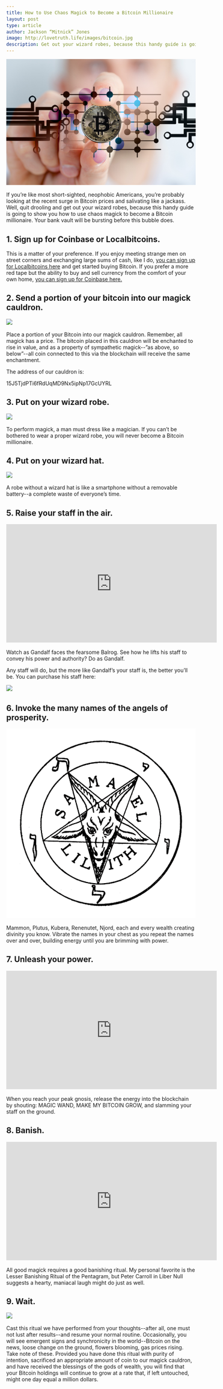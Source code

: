 ```yaml
---
title: How to Use Chaos Magick to Become a Bitcoin Millionaire
layout: post
type: article
author: Jackson “Mitnick” Jones
image: http://lovetruth.life/images/bitcoin.jpg
description: Get out your wizard robes, because this handy guide is going to show you how to use chaos magick to become a Bitcoin millionaire
---
```


![](/images/bitcoin.jpg)

If you’re like most short-sighted, neophobic Americans, you’re probably looking at the recent surge in Bitcoin prices and salivating like a jackass.  Well, quit drooling and get out your wizard robes, because this handy guide is going to show you how to use chaos magick to become a Bitcoin millionaire.  Your bank vault will be bursting before this bubble does.

## 1.  Sign up for Coinbase or Localbitcoins.

This is a matter of your preference.  If you enjoy meeting strange men on street corners and exchanging large sums of cash, like I do, [you can sign up for Localbitcoins here](https://localbitcoins.com/?ch=jsy3
) and get started buying Bitcoin.  If you prefer a more red tape but the ability to buy and sell currency from the comfort of your own home, [you can sign up for Coinbase here.](https://www.coinbase.com/join/516601c008a2289a3d000001)

## 2.  Send a portion of your bitcoin into our magick cauldron.

<a href="https://www.amazon.com/Ritual-Magick-ICAUL-Cast-Cauldron/dp/B001EHGOMQ/ref=as_li_ss_il?rps=1&ie=UTF8&qid=1512539362&sr=8-1&keywords=large+wicca+cauldron&refinements=p_85:2470955011&linkCode=li3&tag=lovetruthlife-20&linkId=beffd54cd722043ceff7082e05cd78c2" target="_blank"><img border="0" src="//ws-na.amazon-adsystem.com/widgets/q?_encoding=UTF8&ASIN=B001EHGOMQ&Format=_SL250_&ID=AsinImage&MarketPlace=US&ServiceVersion=20070822&WS=1&tag=lovetruthlife-20" ></a><img src="https://ir-na.amazon-adsystem.com/e/ir?t=lovetruthlife-20&l=li3&o=1&a=B001EHGOMQ" width="1" height="1" border="0" alt="" style="border:none !important; margin:0px !important;" />

Place a portion of your Bitcoin into our magick cauldron.  Remember, all magick has a price.  The bitcoin placed in this cauldron will be enchanted to rise in value, and as a property of sympathetic magick--”as above, so below”--all coin connected to this via the blockchain will receive the same enchantment.  

The address of our cauldron is: 

15J5TjdPTi6fRdUqMD9Nx5ipNp17GcUYRL

## 3.  Put on your wizard robe.

<a href="https://www.amazon.com/Ourlove-Fashion-Unisex-Cosplay-Costume/dp/B0739QY4YH/ref=as_li_ss_il?ie=UTF8&qid=1512445464&sr=8-3&keywords=wizard+robe&th=1&linkCode=li3&tag=lovetruthlife-20&linkId=7f843f2ea2031f37b90ef308ef686953" target="_blank"><img border="0" src="//ws-na.amazon-adsystem.com/widgets/q?_encoding=UTF8&ASIN=B0739QY4YH&Format=_SL250_&ID=AsinImage&MarketPlace=US&ServiceVersion=20070822&WS=1&tag=lovetruthlife-20" ></a><img src="https://ir-na.amazon-adsystem.com/e/ir?t=lovetruthlife-20&l=li3&o=1&a=B0739QY4YH" width="1" height="1" border="0" alt="" style="border:none !important; margin:0px !important;" />

To perform magick, a man must dress like a magician.  If you can’t be bothered to wear a proper wizard robe, you will never become a Bitcoin millionaire.

## 4. Put on your wizard hat.

<a href="https://www.amazon.com/Kangaroo-Adult-Child-Wizard-Merlin/dp/B013RYZCGM/ref=as_li_ss_il?ie=UTF8&qid=1512445260&sr=8-5&keywords=wizard+hat&linkCode=li3&tag=lovetruthlife-20&linkId=7c0ca4cc22ab05ff62995726e7000552" target="_blank"><img border="0" src="//ws-na.amazon-adsystem.com/widgets/q?_encoding=UTF8&ASIN=B013RYZCGM&Format=_SL250_&ID=AsinImage&MarketPlace=US&ServiceVersion=20070822&WS=1&tag=lovetruthlife-20" ></a><img src="https://ir-na.amazon-adsystem.com/e/ir?t=lovetruthlife-20&l=li3&o=1&a=B013RYZCGM" width="1" height="1" border="0" alt="" style="border:none !important; margin:0px !important;" />

A robe without a wizard hat is like a smartphone without a removable battery--a complete waste of everyone’s time.

## 5. Raise your staff in the air.

<iframe width="560" height="315" src="https://www.youtube.com/embed/yLnq1mhYz7k?start=28" frameborder="0" gesture="media" allow="encrypted-media" allowfullscreen></iframe>

Watch as Gandalf faces the fearsome Balrog.  See how he lifts his staff to convey his power and authority?  Do as Gandalf.

Any staff will do, but the more like Gandalf’s your staff is, the better you’ll be.  You can purchase his staff here:

<a href="https://www.amazon.com/Hobbit-Desolation-Smaug-Gandalf-Staff/dp/B00HZH6WVM/ref=as_li_ss_il?pf_rd_m=ATVPDKIKX0DER&pf_rd_p=2897711222&pf_rd_r=3e9bfe67-d96e-11e7-a44e-3d223ab2c101&pd_rd_wg=B2OtT&pf_rd_s=desktop-detail-softlines&pf_rd_t=40701&pd_rd_i=B00HZH6WVM&pd_rd_w=h6HDD&pf_rd_i=desktop-detail-softlines&pd_rd_r=3e9bfe67-d96e-11e7-a44e-3d223ab2c101&_encoding=UTF8&linkCode=li3&tag=lovetruthlife-20&linkId=498c4fec0849070fe05aa2f827cbc35d" target="_blank"><img border="0" src="//ws-na.amazon-adsystem.com/widgets/q?_encoding=UTF8&ASIN=B00HZH6WVM&Format=_SL250_&ID=AsinImage&MarketPlace=US&ServiceVersion=20070822&WS=1&tag=lovetruthlife-20" ></a><img src="https://ir-na.amazon-adsystem.com/e/ir?t=lovetruthlife-20&l=li3&o=1&a=B00HZH6WVM" width="1" height="1" border="0" alt="" style="border:none !important; margin:0px !important;" />

## 6. Invoke the many names of the angels of prosperity.  

![](/images/SamaelLilithGoatPentagram.png)

Mammon, Plutus, Kubera, Renenutet, Njord, each and every wealth creating divinity you know.  Vibrate the names in your chest as you repeat the names over and over, building energy until you are brimming with power.  

## 7. Unleash your power.

<iframe width="560" height="315" src="https://www.youtube.com/embed/Sn4Di8LLnXE?start=19" frameborder="0" gesture="media" allow="encrypted-media" allowfullscreen></iframe>

When you reach your peak gnosis, release the energy into the blockchain by shouting:  MAGIC WAND, MAKE MY BITCOIN GROW, and slamming your staff on the ground.

## 8.  Banish.

<iframe width="560" height="315" src="https://www.youtube.com/embed/d48Ldk-TPn0" frameborder="0" gesture="media" allow="encrypted-media" allowfullscreen></iframe>

All good magick requires a good banishing ritual.  My personal favorite is the Lesser Banishing Ritual of the Pentagram, but Peter Carroll in Liber Null suggests a hearty, maniacal laugh might do just as well.  

## 9.  Wait.

![](clock.jpeg)

Cast this ritual we have performed from your thoughts--after all, one must not lust after results--and resume your normal routine.  Occasionally, you will see emergent signs and synchronicity in the world--Bitcoin on the news, loose change on the ground, flowers blooming, gas prices rising.  Take note of these.  Provided you have done this ritual with purity of intention, sacrificed an appropriate amount of coin to our magick cauldron, and have received the blessings of the gods of wealth, you will find that your Bitcoin holdings will continue to grow at a rate that, if left untouched, might one day equal a million dollars.
